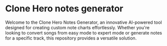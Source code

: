 # Clone Hero notes generator
Welcome to the Clone Hero Notes Generator, an innovative AI-powered tool designed for creating custom note charts effortlessly. Whether you're looking to convert songs from easy mode to expert mode or generate notes for a specific track, this repository provides a versatile solution.
